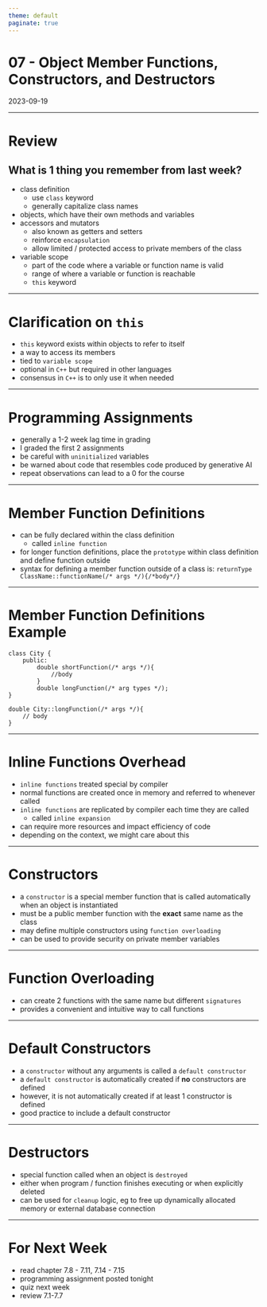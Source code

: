 ```yaml
---
theme: default
paginate: true
---
```


# 07 - Object Member Functions, Constructors, and Destructors
2023-09-19

---

# Review
## What is 1 thing you remember from last week?

- class definition
  - use `class` keyword
  - generally capitalize class names
- objects, which have their own methods and variables
- accessors and mutators
  - also known as getters and setters
  - reinforce `encapsulation`
  - allow limited / protected access to private members of the class
- variable scope
  - part of the code where a variable or function name is valid
  - range of where a variable or function is reachable
  - `this` keyword

---

# Clarification on `this`

- `this` keyword exists within objects to refer to itself
- a way to access its members
- tied to `variable scope`
- optional in `C++` but required in other languages
- consensus in `C++` is to only use it when needed

---

# Programming Assignments

- generally a 1-2 week lag time in grading
- I graded the first 2 assignments
- be careful with `uninitialized` variables
- be warned about code that resembles code produced by generative AI
- repeat observations can lead to a 0 for the course

---

# Member Function Definitions

- can be fully declared within the class definition
  - called `inline function`
- for longer function definitions, place the `prototype` within class definition and define function outside
- syntax for defining a member function outside of a class is: `returnType ClassName::functionName(/* args */){/*body*/}`

---

# Member Function Definitions Example

```
class City {
	public:
		double shortFunction(/* args */){
			//body
		}
		double longFunction(/* arg types */);
}

double City::longFunction(/* args */){
	// body
}
```

---

# Inline Functions Overhead

- `inline functions` treated special by compiler
- normal functions are created once in memory and referred to whenever called
- `inline functions` are replicated by compiler each time they are called
  - called `inline expansion`
- can require more resources and impact efficiency of code
- depending on the context, we might care about this

---

# Constructors

- a `constructor` is a special member function that is called automatically when an object is instantiated
- must be a public member function with the **exact** same name as the class
- may define multiple constructors using `function overloading`
- can be used to provide security on private member variables

---

# Function Overloading

- can create 2 functions with the same name but different `signatures`
- provides a convenient and intuitive way to call functions

---

# Default Constructors

- a `constructor` without any arguments is called a `default constructor`
- a `default constructor` is automatically created if **no** constructors are defined
- however, it is not automatically created if at least 1 constructor is defined
- good practice to include a default constructor

---

# Destructors

- special function called when an object is `destroyed`
- either when program / function finishes executing or when explicitly deleted
- can be used for `cleanup` logic, eg to free up dynamically allocated memory or external database connection

---

# For Next Week

- read chapter 7.8 - 7.11, 7.14 - 7.15
- programming assignment posted tonight
- quiz next week
- review 7.1-7.7
